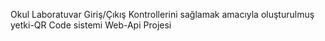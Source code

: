 Okul Laboratuvar Giriş/Çıkış Kontrollerini sağlamak amacıyla oluşturulmuş yetki-QR Code sistemi Web-Api Projesi
